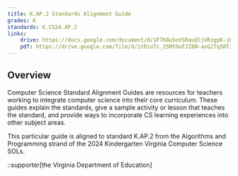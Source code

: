 ```yaml
---
title: K.AP.2 Standards Alignment Guide
grades: K
standards: K.CS24.AP.2
links:
    drive: https://docs.google.com/document/d/1FTK8u5oVSRauQljVRzgpK-iKcErPCtU8OhqjP_dGojM/edit?usp=drive_link
    pdf: https://drive.google.com/file/d/1tRioTc_2SMtOuFJZ8N-avG27q50TJaYL/view?usp=drive_link
---
```


## Overview

Computer Science Standard Alignment Guides are resources for teachers working to integrate computer science into their core curriculum. These guides explain the standards, give a sample activity or lesson that teaches the standard, and provide ways to incorporate CS learning experiences into other subject areas. 

This particular guide is aligned to standard K.AP.2 from the Algorithms and Programming strand of the 2024 Kindergarten Virginia Computer Science SOLs.

::supporter[the Virginia Department of Education]